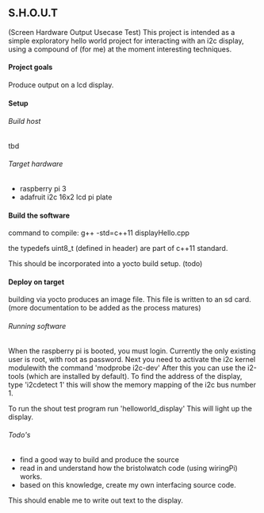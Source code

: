 
## S.H.O.U.T
(Screen Hardware Output Usecase Test)
This project is intended as a simple exploratory hello world project for interacting with an i2c display, using a compound of (for me) at the moment interesting techniques.


#### Project goals
Produce output on a lcd display.

#### Setup

###### Build host
tbd

###### Target hardware
- raspberry pi 3
- adafruit i2c 16x2 lcd pi plate

#### Build the software
command to compile:
g++ -std=c++11 displayHello.cpp

the typedefs uint8_t (defined in <cstdint> header) are part of c++11 standard.

This should be incorporated into a yocto build setup. (todo)

#### Deploy on target
building via yocto produces an image file. This file is written to an sd card.
(more documentation to be added as the process matures)

###### Running software
When the raspberry pi is booted, you must login. Currently the only existing user is root, with root as password. Next you need to activate the i2c kernel modulewith the command 'modprobe i2c-dev'
After this you can use the i2-tools (which are installed by default).
To find the address of the display, type
'i2cdetect 1' this will show the memory mapping of the i2c bus number 1.

To run the shout test program run 'helloworld_display'
This will light up the display.
 

###### Todo's
- find a good way to build and produce the source
- read in and understand how the bristolwatch code (using wiringPi) works.
- based on this knowledge, create my own interfacing source code.

This should enable me to write out text to the display.